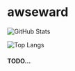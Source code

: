 # awseward

![GitHub Stats](https://github-readme-stats.vercel.app/api?username=awseward&show_icons=true&count_private=true&custom_title=Stats)

![Top Langs](https://github-readme-stats.vercel.app/api/top-langs/?username=awseward&langs_count=10&layout=compact)


#### TODO...
